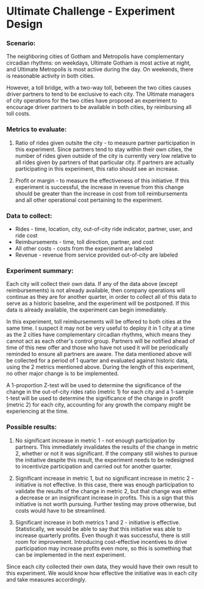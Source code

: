 # Ultimate Challenge - Experiment Design


### Scenario: 

The neighboring cities of Gotham and Metropolis have complementary circadian rhythms: on weekdays, Ultimate Gotham is most active at night, and Ultimate Metropolis is most active during the day. On weekends, there is reasonable activity in both cities.

However, a toll bridge, with a two-way toll, between the two cities causes driver partners to tend to be exclusive to each city. The Ultimate managers of city operations for the two cities have proposed an experiment to encourage driver partners to be available in both cities, by reimbursing all toll costs.


### Metrics to evaluate:

1. Ratio of rides given outsite the city - to measure partner participation in this experiment.
Since partners tend to stay within their own cities, the number of rides given outside of the city is currently very low relative to all rides given by partners of that particular city. If partners are actually participating in this experiment, this ratio should see an increase.

2. Profit or margin - to measure the effectiveness of this initiative.
If this experiment is successful, the increase in revenue from this change should be greater than the increase in cost from toll reimbursements and all other operational cost pertaining to the experiment.


### Data to collect:

- Rides - time, location, city, out-of-city ride indicator, partner, user, and ride cost
- Reimbursements - time, toll direction, partner, and cost
- All other costs - costs from the experiment are labeled
- Revenue - revenue from service provided out-of-city are labeled


### Experiment summary:

Each city will collect their own data. If any of the data above (except reimbursements) is not already available, then company operations will continue as they are for another quarter, in order to collect all of this data to serve as a historic baseline, and the experiment will be postponed. If this data is already available, the experiment can begin immediately.

In this experiment, toll reimbursements will be offered to both cities at the same time. I suspect it may not be very useful to deploy it in 1 city at a time as the 2 cities have complementary circadian rhythms, which means they cannot act as each other's control group. Partners will be notified ahead of time of this new offer and those who have not used it will be periodically reminded to ensure all partners are aware. The data mentioned above will be collected for a period of 1 quarter and evaluated against historic data, using the 2 metrics mentioned above. During the length of this experiment, no other major change is to be implemented.

A 1-proportion Z-test will be used to determine the significance of the change in the out-of-city rides ratio (metric 1) for each city and a 1-sample t-test will be used to determine the significance of the change in profit (metric 2) for each city, accounting for any growth the company might be experiencing at the time.


### Possible results:

1. No significant increase in metric 1 - not enough participation by partners.
This immediately invalidates the results of the change in metric 2, whether or not it was significant. If the company still wishes to pursue the initiative despite this result, the experiment needs to be redesigned to incentivize participation and carried out for another quarter.

2. Significant increase in metric 1, but no significant increase in metric 2 - initiative is not effective.
In this case, there was enough participation to validate the results of the change in metric 2, but that change was either a decrease or an insignificant increase in profits. This is a sign that this initiative is not worth pursuing. Further testing may prove otherwise, but costs would have to be streamlined.

3. Significant increase in both metrics 1 and 2 - initiative is effective.
Statistically, we would be able to say that this initiative was able to increase quarterly profits. Even though it was successful, there is still room for improvement. Introducing cost-effective incentives to drive participation may increase profits even more, so this is something that can be implemented in the next experiment.

Since each city collected their own data, they would have their own result to this experiment. We would know how effective the initiative was in each city and take measures accordingly.
